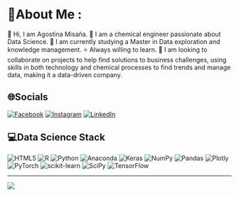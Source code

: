 
# 💫About Me :
  👋 Hi, I am Agostina Misaña.
  👀 I am a chemical engineer passionate about Data Science. 
  🌱 I am currently studying a Master in Data exploration and knowledge management.
  ⭐ Always willing to learn.
  💞️ I am looking to collaborate on projects to help find solutions to business challenges, using skills in both technology and chemical processes to find trends and manage data, making it a data-driven company.

## 🌐Socials
[![Facebook](https://img.shields.io/badge/Facebook-%231877F2.svg?logo=Facebook&logoColor=white)](https://facebook.com/https://www.facebook.com/agostina.misana/) [![Instagram](https://img.shields.io/badge/Instagram-%23E4405F.svg?logo=Instagram&logoColor=white)](https://instagram.com/agostinamisana) [![LinkedIn](https://img.shields.io/badge/LinkedIn-%230077B5.svg?logo=linkedin&logoColor=white)](https://linkedin.com/in/https://www.linkedin.com/in/agostinamisa%C3%B1a/) 

## 💻Data Science Stack
![HTML5](https://img.shields.io/badge/html5-%23E34F26.svg?style=plastic&logo=html5&logoColor=white) ![R](https://img.shields.io/badge/r-%23276DC3.svg?style=plastic&logo=r&logoColor=white) ![Python](https://img.shields.io/badge/python-3670A0?style=plastic&logo=python&logoColor=ffdd54) ![Anaconda](https://img.shields.io/badge/Anaconda-%2344A833.svg?style=plastic&logo=anaconda&logoColor=white) ![Keras](https://img.shields.io/badge/Keras-%23D00000.svg?style=plastic&logo=Keras&logoColor=white) ![NumPy](https://img.shields.io/badge/numpy-%23013243.svg?style=plastic&logo=numpy&logoColor=white) ![Pandas](https://img.shields.io/badge/pandas-%23150458.svg?style=plastic&logo=pandas&logoColor=white) ![Plotly](https://img.shields.io/badge/Plotly-%233F4F75.svg?style=plastic&logo=plotly&logoColor=white) ![PyTorch](https://img.shields.io/badge/PyTorch-%23EE4C2C.svg?style=plastic&logo=PyTorch&logoColor=white) ![scikit-learn](https://img.shields.io/badge/scikit--learn-%23F7931E.svg?style=plastic&logo=scikit-learn&logoColor=white) ![SciPy](https://img.shields.io/badge/SciPy-%230C55A5.svg?style=plastic&logo=scipy&logoColor=%white) ![TensorFlow](https://img.shields.io/badge/TensorFlow-%23FF6F00.svg?style=plastic&logo=TensorFlow&logoColor=white)

---
[![](https://visitcount.itsvg.in/api?id=agomisa&icon=0&color=0)](https://visitcount.itsvg.in)


<!---
agomisa/agomisa is a ✨ special ✨ repository because its `README.md` (this file) appears on your GitHub profile.
You can click the Preview link to take a look at your changes.
--->
